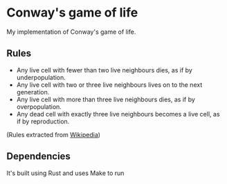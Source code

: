 # Conway's game of life

My implementation of Conway's game of life.

## Rules

- Any live cell with fewer than two live neighbours dies, as if by underpopulation.
- Any live cell with two or three live neighbours lives on to the next generation.
- Any live cell with more than three live neighbours dies, as if by overpopulation.
- Any dead cell with exactly three live neighbours becomes a live cell, as if by reproduction.

(Rules extracted from [Wikipedia](https://en.wikipedia.org/wiki/Conway%27s_Game_of_Life))

## Dependencies

It's built using Rust and uses Make to run